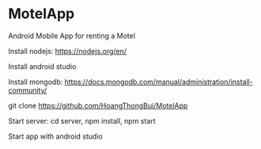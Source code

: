 # MotelApp
Android Mobile App for renting a Motel

Install nodejs: https://nodejs.org/en/

Install android studio

Install mongodb: https://docs.mongodb.com/manual/administration/install-community/

git clone https://github.com/HoangThongBui/MotelApp

Start server: cd server, npm install, npm start

Start app with android studio

